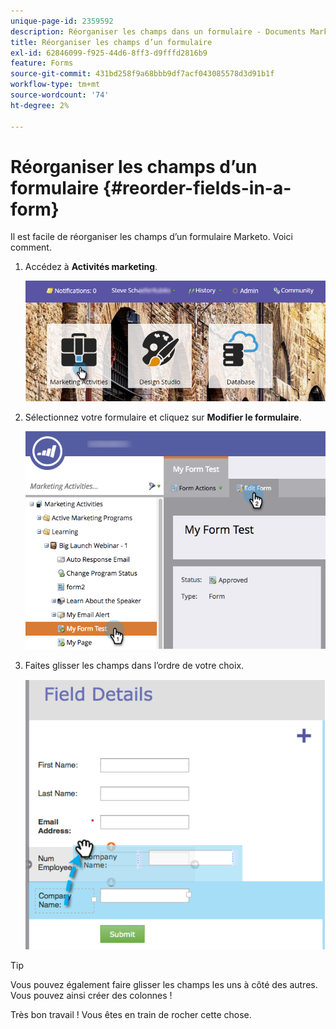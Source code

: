 ```yaml
---
unique-page-id: 2359592
description: Réorganiser les champs dans un formulaire - Documents Marketo - Documentation du produit
title: Réorganiser les champs d’un formulaire
exl-id: 62846099-f925-44d6-8ff3-d9fffd2816b9
feature: Forms
source-git-commit: 431bd258f9a68bbb9df7acf043085578d3d91b1f
workflow-type: tm+mt
source-wordcount: '74'
ht-degree: 2%

---
```


# Réorganiser les champs d’un formulaire {#reorder-fields-in-a-form}

Il est facile de réorganiser les champs d’un formulaire Marketo. Voici comment.

1. Accédez à **Activités marketing**.

   ![](assets/login-marketing-activities.png)

1. Sélectionnez votre formulaire et cliquez sur **Modifier le formulaire**.

   ![](assets/editform.png)

1. Faites glisser les champs dans l’ordre de votre choix.

   ![](assets/image2014-9-15-14-3a45-3a46.png)

>[!TIP]
>
>Vous pouvez également faire glisser les champs les uns à côté des autres. Vous pouvez ainsi créer des colonnes !

Très bon travail ! Vous êtes en train de rocher cette chose.
